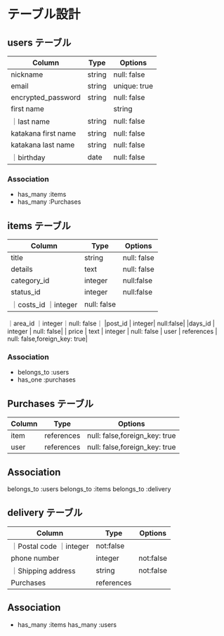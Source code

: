 # テーブル設計

## users テーブル

| Column   | Type   | Options     |
| -------- | ------ | ----------- |
| nickname     | string | null: false   |
| email        | string | unique: true   |null: false |
| encrypted_password | string | null: false   |
|first name  |         | string | null: false  |
｜last name  | string | null: false  |
| katakana first name     | string | null: false   |
| katakana last name     | string | null: false   |
｜birthday | date | null: false   |




### Association

- has_many :items
- has_many :Purchases
  

## items テーブル

| Column | Type   | Options     |
| ------ | ------ | ----------- |
| title         | string | null: false |
| details      | text | null: false|
|category_id       | integer| null:false
|status_id        | integer   |null:false |
｜costs_id        ｜integer| null: false  |
｜area_id          ｜integer｜null: false｜
|post_id          | integer| null:false|
|days_id          | integer | null: false|
| price         | text | integer | null: false
| user       | references  |  null: false,foreign_key: true|

### Association

- belongs_to :users
- has_one :purchases
  

## Purchases テーブル

| Column | Type   | Options     |
| ------ | ------ | ----------- |
| item  | references |  null: false,foreign_key: true |
| user| references |  null: false,foreign_key: true |



  ## Association

  belongs_to :users
  belongs_to :items
  belongs_to :delivery

  ## delivery テーブル


| Column | Type   | Options     |
| ------ | ------ | ----------- |
｜Postal code  ｜integer| not:false|
|phone number  |integer| not:false|
｜Shipping address | string | not:false|
|Purchases | references 

## Association

- has_many :items
  has_many :users